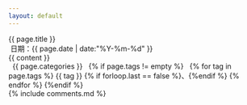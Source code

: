 ```yaml
---
layout: default
---
```

<div class="container">
	<div class="post-title">{{ page.title }}</div>
	<span class="fa fa-calendar"></span>&nbsp;日期：<time datetime="{{ page.date | date:"%Y-%m-%d" }}">{{ page.date | date:"%Y-%m-%d" }}</time>
	<div class="post-content">{{ content }}</div>
	<div class="post-footer">
		<span class="fa fa-folder"></span>&nbsp;
		<span class="post-footer-categories">{{ page.categories }}</span>&nbsp;&nbsp;
		{% if page.tags != empty %}
			<span class="fa fa-tag"></span>&nbsp;
			{% for tag in page.tags %}
				<span class="post-footer-tags">{{ tag }}</span>
				{% if forloop.last == false %}、{%endif %}
			{% endfor %}
		{%endif %}
	</div>
	{% include comments.md %}
</div>
